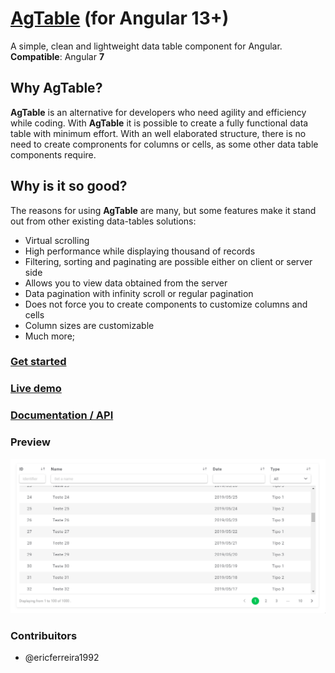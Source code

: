 # [AgTable](https://ericferreira1992.github.io/ag-table) (for Angular 13+)

A simple, clean and lightweight data table component for Angular.
**Compatible**: Angular **7**

## Why AgTable?

**AgTable** is an alternative for developers who need agility and efficiency while coding.
With **AgTable** it is possible to create a fully functional data table with minimum effort. With an well elaborated structure, there is no need to create compronents for columns or cells, as some other data table components require.

## Why is it so good?

The reasons for using **AgTable** are many, but some features make it stand out from other existing data-tables solutions:

- Virtual scrolling
- High performance while displaying thousand of records
- Filtering, sorting and paginating are possible either on client or server side
- Allows you to view data obtained from the server
- Data pagination with infinity scroll or regular pagination
- Does not force you to create components to customize columns and cells
- Column sizes are customizable
- Much more;

### [Get started](https://ericferreira1992.github.io/ag-table)

### [Live demo](https://ericferreira1992.github.io/ag-table/#/demo/client-side)

### [Documentation / API](https://ericferreira1992.github.io/ag-table/#/api)

### Preview
![](preview.gif)


### Contribuitors
- @ericferreira1992